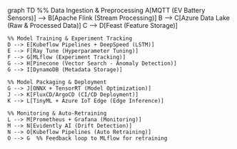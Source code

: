 





graph TD
    %% Data Ingestion & Preprocessing
    A[MQTT (EV Battery Sensors)] --> B[Apache Flink (Stream Processing)]
    B --> C[Azure Data Lake (Raw & Processed Data)]
    C --> D[Feast (Feature Storage)]
    
    %% Model Training & Experiment Tracking
    D --> E[Kubeflow Pipelines + DeepSpeed (LSTM)]
    E --> F[Ray Tune (Hyperparameter Tuning)]
    F --> G[MLflow (Experiment Tracking)]
    G --> H[Pinecone (Vector Search - Anomaly Detection)]
    G --> I[DynamoDB (Metadata Storage)]
    
    %% Model Packaging & Deployment
    G --> J[ONNX + TensorRT (Model Optimization)]
    J --> K[FluxCD/ArgoCD (CI/CD Deployment)]
    K --> L[TinyML + Azure IoT Edge (Edge Inference)]
    
    %% Monitoring & Auto-Retraining
    L --> M[Prometheus + Grafana (Monitoring)]
    M --> N[Evidently AI (Drift Detection)]
    N --> O[Kubeflow Pipelines (Auto Retraining)]
    O --> G  %% Feedback loop to MLflow for retraining
